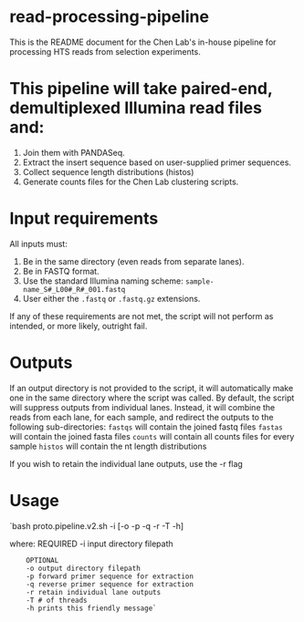 # read-processing-pipeline
This is the README document for the Chen Lab's in-house pipeline for processing HTS reads from selection experiments.

# This pipeline will take paired-end, demultiplexed Illumina read files and:
1. Join them with PANDASeq.
2. Extract the insert sequence based on user-supplied primer sequences.
3. Collect sequence length distributions (histos)
4. Generate counts files for the Chen Lab clustering scripts.

# Input requirements
All inputs must:
1. Be in the same directory (even reads from separate lanes).
2. Be in FASTQ format.
3. Use the standard Illumina naming scheme: `sample-name_S#_L00#_R#_001.fastq`
4. User either the `.fastq` or `.fastq.gz` extensions.

If any of these requirements are not met, the script will not perform as intended, or more likely, outright fail.
 
# Outputs
If an output directory is not provided to the script, it will automatically make one in the same directory where the script was called.
By default, the script will suppress outputs from individual lanes. 
Instead, it will combine the reads from each lane, for each sample, and redirect the outputs to the following sub-directories:
`fastqs` will contain the joined fastq files
`fastas` will contain the joined fasta files
`counts` will contain all counts files for every sample
`histos` will contain the nt length distributions

If you wish to retain the individual lane outputs, use the -r flag

# Usage
`bash proto.pipeline.v2.sh -i [-o -p -q -r -T -h]

where: 
        REQUIRED
        -i input directory filepath
        
        OPTIONAL
        -o output directory filepath
        -p forward primer sequence for extraction
        -q reverse primer sequence for extraction
        -r retain individual lane outputs
        -T # of threads
        -h prints this friendly message`
